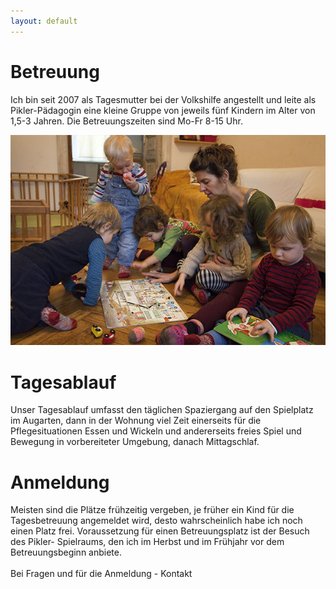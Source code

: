 ```yaml
---
layout: default
---
```


<div id="main">
		
  <h1>Betreuung</h1>
  <p>Ich bin seit 2007 als Tagesmutter bei der Volkshilfe angestellt und leite als 			Pikler-Pädagogin eine kleine Gruppe von jeweils fünf Kindern im Alter von 1,5-3 Jahren. Die Betreuungszeiten sind Mo-Fr 8-15 Uhr.</p>
		
  <img id="big" src="img/gruppe.jpg" alt="betreuung">
		
  <h1>Tagesablauf</h1>
  <p>Unser Tagesablauf umfasst den täglichen Spaziergang auf den Spielplatz im Augarten, dann in der Wohnung  viel Zeit einerseits für die Pflegesituationen Essen und Wickeln und andererseits freies Spiel und Bewegung in vorbereiteter Umgebung, danach Mittagschlaf.</p>
		
  <h1>Anmeldung</h1>
  <p>Meisten sind die Plätze frühzeitig vergeben, je früher ein Kind für die Tagesbetreuung angemeldet wird, desto wahrscheinlich habe ich noch einen Platz frei. Voraussetzung für einen Betreuungsplatz ist der Besuch des Pikler- Spielraums, den ich im Herbst und im Frühjahr vor dem Betreuungsbeginn anbiete.<br/><br/>Bei Fragen und für die Anmeldung - Kontakt</p>

</div>